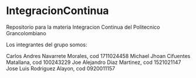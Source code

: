 # IntegracionContinua

Repositorio para la materia Integracion Continua del Politecnico Grancolombiano

Los integrantes del grupo somos:

Carlos Andres Navarrete Morales, cod 1711024458
Michael Jhoan Cifuentes Matallana, cod 100243229
Joe Alejandro Diaz Martinez, cod 1521021147
Jose Luis Rodriguez Alayon, cod 0920011157
